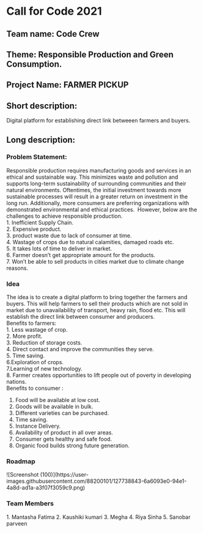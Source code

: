 
<h1> Call for Code 2021 </h1> 
<h2> Team name: Code Crew </h2>
<h2>Theme: Responsible Production and Green Consumption. </h2>
<h2> Project Name: FARMER PICKUP </h2>

<h2> Short description: </h2>
Digital platform for establishing direct link betweeen farmers and buyers.
<h2> Long description: </h2> 

<h3> Problem Statement: </h3> 
Responsible production requires manufacturing goods and services in an ethical and sustainable way. This minimizes waste and pollution and supports long-term sustainability of surrounding communities and their natural environments. Oftentimes, the initial investment towards more sustainable processes will result in a greater return on investment in
the long run. Additionally, more consumers are preferring organizations with demonstrated environmental and ethical practices. 
However, below are the challenges to achieve responsible production.<BR>
1. Inefficient Supply Chain.<BR>
2. Expensive product.<BR>
3. product waste due to lack of consumer at time.<BR>
4. Wastage of crops due to natural calamities, damaged roads etc.<BR>
5. It takes lots of time to deliver in market.<BR>
6. Farmer doesn’t get appropriate amount for the products.<BR>
7. Won’t be able to sell products in cities market due to climate change reasons.<BR>
<h3> Idea </h3> 
The idea is to create a digital platform to bring together the farmers and buyers. This will help farmers to sell their products which are not sold in market due to unavailability of transport,  heavy rain, flood etc. This will establish the direct link between consumer and producers.
<BR>
Benefits to farmers: <BR>
1. Less wastage of crop. <BR>
2. More profit.<BR>
3. Reduction of storage costs.<BR>
4. Direct contact and improve the communities they serve.<BR>
5. Time saving.<BR>
6.Exploration of crops.<BR>
7.Learning of new technology.<BR>
8. Farmer creates opportunities to lift people out of poverty in developing nations.<BR>
Benefits to consumer : 

1. Food will be available at low cost.
2. Goods will be available in bulk.
3. Different varieties can be purchased.
4. Time saving.
5. Instance Delivery.
6. Availability of product in all over areas.
7. Consumer gets healthy and safe food.
8. Organic food builds strong future generation.
 <H3> Roadmap </H3>
 ![Screenshot (100)](https://user-images.githubusercontent.com/88200101/127738843-6a6093e0-94e1-4a8d-ad1a-a3f07f3059c9.png)
 <H3> Team Members </H3>
 1. Mantasha Fatima 
 2. Kaushiki kumari
 3. Megha
 4. Riya Sinha
 5. Sanobar parveen
 


